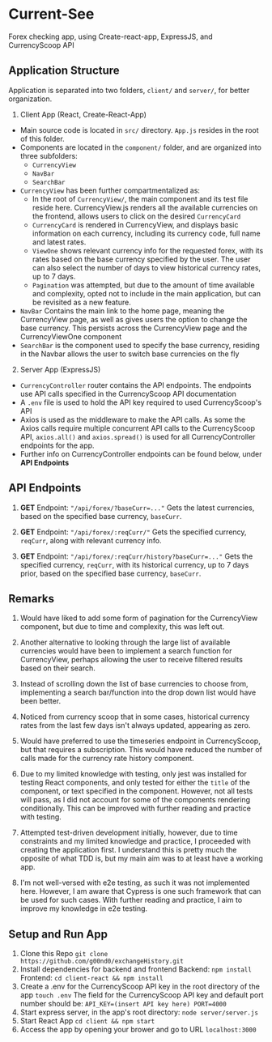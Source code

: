 # Current-See

Forex checking app, using Create-react-app, ExpressJS, and CurrencyScoop API

## Application Structure

Application is separated into two folders, `client/` and `server/`, for better organization.

1. Client App (React, Create-React-App)

- Main source code is located in `src/` directory. `App.js` resides in the root of this folder.
- Components are located in the `component/` folder, and are organized into three subfolders:
  - `CurrencyView`
  - `NavBar`
  - `SearchBar`
- `CurrencyView` has been further compartmentalized as:
  - In the root of `CurrencyView/`, the main component and its test file reside here. CurrencyView.js renders all the available currencies on the frontend, allows users to click on the desired `CurrencyCard`
  - `CurrencyCard` is rendered in CurrencyView, and displays basic information on each currency, including its currency code, full name and latest rates.
  - `ViewOne` shows relevant currency info for the requested forex, with its rates based on the base currency specified by the user. The user can also select the number of days to view historical currency rates, up to 7 days.
  - `Pagination` was attempted, but due to the amount of time available and complexity, opted not to include in the main application, but can be revisited as a new feature.
- `NavBar` Contains the main link to the home page, meaning the CurrencyView page, as well as gives users the option to change the base currency. This persists across the CurrencyView page and the CurrencyViewOne component
- `SearchBar` is the component used to specify the base currency, residing in the Navbar allows the user to switch base currencies on the fly

2. Server App (ExpressJS)

- `CurrencyController` router contains the API endpoints. The endpoints use API calls specified in the CurrencyScoop API documentation
- A `.env` file is used to hold the API key required to used CurrencyScoop's API
- Axios is used as the middleware to make the API calls. As some the Axios calls require multiple concurrent API calls to the CurrencyScoop API, `axios.all()` and `axios.spread()` is used for all CurrencyController endpoints for the app.
- Further info on CurrencyController endpoints can be found below, under **API Endpoints**

## API Endpoints

1. **GET**
   Endpoint: `"/api/forex/?baseCurr=..."`
   Gets the latest currencies, based on the specified base currency, `baseCurr`.
2. **GET**
   Endpoint: `"/api/forex/:reqCurr/"`
   Gets the specified currency, `reqCurr`, along with relevant currency info.

3. **GET**
   Endpoint: `"/api/forex/:reqCurr/history?baseCurr=..."`
   Gets the specified currency, `reqCurr`, with its historical currency, up to 7 days prior, based on the specified base currency, `baseCurr`.

## Remarks

1. Would have liked to add some form of pagination for the CurrencyView component, but due to time and complexity, this was left out.

2. Another alternative to looking through the large list of available currencies would have been to implement a search function for CurrencyView, perhaps allowing the user to receive filtered results based on their search.

3. Instead of scrolling down the list of base currencies to choose from, implementing a search bar/function into the drop down list would have been better.

4. Noticed from currency scoop that in some cases, historical currency rates from the last few days isn't always updated, appearing as zero.

5. Would have preferred to use the timeseries endpoint in CurrencyScoop, but that requires a subscription. This would have reduced the number of calls made for the currency rate history component.

6. Due to my limited knowledge with testing, only jest was installed for testing React components, and only tested for either the `title` of the component, or text specified in the component. However, not all tests will pass, as I did not account for some of the components rendering conditionally. This can be improved with further reading and practice with testing.

7. Attempted test-driven development initially, however, due to time constraints and my limited knowledge and practice, I proceeded with creating the application first. I understand this is pretty much the opposite of what TDD is, but my main aim was to at least have a working app.

8. I'm not well-versed with e2e testing, as such it was not implemented here. However, I am aware that Cypress is one such framework that can be used for such cases. With further reading and practice, I aim to improve my knowledge in e2e testing.

## Setup and Run App

1. Clone this Repo
   `git clone https://github.com/g00nd0/exchangeHistory.git`
2. Install dependencies for backend and frontend
   Backend: `npm install`
   Frontend: `cd client-react && npm install`
3. Create a .env for the CurrencyScoop API key in the root directory of the app
   `touch .env`
   The field for the CurrencyScoop API key and default port number should be:
   `API_KEY=(insert API key here) PORT=4000`
4. Start express server, in the app's root directory:
   `node server/server.js`
5. Start React App
   `cd client && npm start`
6. Access the app by opening your brower and go to URL `localhost:3000`
